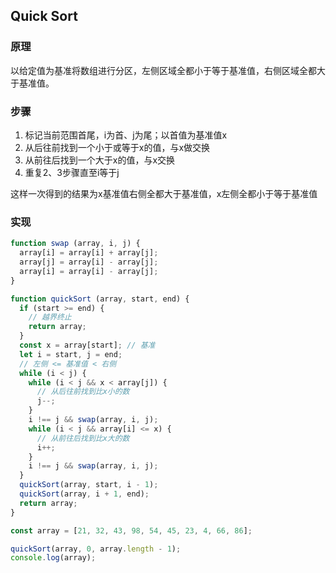 ## Quick Sort

### 原理

以给定值为基准将数组进行分区，左侧区域全都小于等于基准值，右侧区域全都大于基准值。

### 步骤

1. 标记当前范围首尾，i为首、j为尾；以首值为基准值x
2. 从后往前找到一个小于或等于x的值，与x做交换
3. 从前往后找到一个大于x的值，与x交换
4. 重复2、3步骤直至i等于j

这样一次得到的结果为x基准值右侧全都大于基准值，x左侧全都小于等于基准值

### 实现

```javascript
function swap (array, i, j) {
  array[i] = array[i] + array[j];
  array[j] = array[i] - array[j];
  array[i] = array[i] - array[j];
}

function quickSort (array, start, end) {
  if (start >= end) {
    // 越界终止
    return array;
  }
  const x = array[start]; // 基准
  let i = start, j = end;
  // 左侧 <= 基准值 < 右侧
  while (i < j) {
    while (i < j && x < array[j]) {
      // 从后往前找到比x小的数
      j--;
    }
    i !== j && swap(array, i, j);
    while (i < j && array[i] <= x) {
      // 从前往后找到比x大的数
      i++;
    }
    i !== j && swap(array, i, j);
  }
  quickSort(array, start, i - 1);
  quickSort(array, i + 1, end);
  return array;
}

const array = [21, 32, 43, 98, 54, 45, 23, 4, 66, 86];

quickSort(array, 0, array.length - 1);
console.log(array);
```